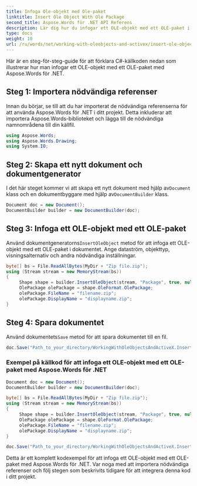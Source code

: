 ```yaml
---
title: Infoga Ole-objekt med Ole-paket
linktitle: Insert Ole Object With Ole Package
second_title: Aspose.Words för .NET API Referens
description: Lär dig hur du infogar ett OLE-objekt med ett OLE-paket i ett dokument med Aspose.Words för .NET.
type: docs
weight: 10
url: /ru/words/net/working-with-oleobjects-and-activex/insert-ole-object-with-ole-package/
---
```


Här är en steg-för-steg-guide för att förklara C#-källkoden nedan som illustrerar hur man infogar ett OLE-objekt med ett OLE-paket med Aspose.Words för .NET.

## Steg 1: Importera nödvändiga referenser
Innan du börjar, se till att du har importerat de nödvändiga referenserna för att använda Aspose.Words för .NET i ditt projekt. Detta inkluderar att importera Aspose.Words-biblioteket och lägga till de nödvändiga namnområdena till din källfil.

```csharp
using Aspose.Words;
using Aspose.Words.Drawing;
using System.IO;
```

## Steg 2: Skapa ett nytt dokument och dokumentgenerator
 I det här steget kommer vi att skapa ett nytt dokument med hjälp av`Document` klass och en dokumentbyggare med hjälp av`DocumentBuilder` klass.

```csharp
Document doc = new Document();
DocumentBuilder builder = new DocumentBuilder(doc);
```

## Steg 3: Infoga ett OLE-objekt med ett OLE-paket
 Använd dokumentgeneratorns`InsertOleObject` metod för att infoga ett OLE-objekt med ett OLE-paket i dokumentet. Ange dataström, objekttyp, visningsalternativ och andra nödvändiga inställningar.

```csharp
byte[] bs = File.ReadAllBytes(MyDir + "Zip file.zip");
using (Stream stream = new MemoryStream(bs))
{
     Shape shape = builder.InsertOleObject(stream, "Package", true, null);
     OlePackage olePackage = shape.OleFormat.OlePackage;
     olePackage.FileName = "filename.zip";
     olePackage.DisplayName = "displayname.zip";
}
```

## Steg 4: Spara dokumentet
 Använd dokumentets`Save` metod för att spara dokumentet till en fil.

```csharp
doc.Save("Path_to_your_directory/WorkingWithOleObjectsAndActiveX.InsertOleObjectWithOlePackage.docx");
```

### Exempel på källkod för att infoga ett OLE-objekt med ett OLE-paket med Aspose.Words för .NET

```csharp
Document doc = new Document();
DocumentBuilder builder = new DocumentBuilder(doc);

byte[] bs = File.ReadAllBytes(MyDir + "Zip file.zip");
using (Stream stream = new MemoryStream(bs))
{
     Shape shape = builder.InsertOleObject(stream, "Package", true, null);
     OlePackage olePackage = shape.OleFormat.OlePackage;
     olePackage.FileName = "filename.zip";
     olePackage.DisplayName = "displayname.zip";
}

doc.Save("Path_to_your_directory/WorkingWithOleObjectsAndActiveX.InsertOleObjectWithOlePackage.docx");
```

Detta är ett komplett kodexempel för att infoga ett OLE-objekt med ett OLE-paket med Aspose.Words för .NET. Var noga med att importera nödvändiga referenser och följ stegen som beskrivits tidigare för att integrera denna kod i ditt projekt.